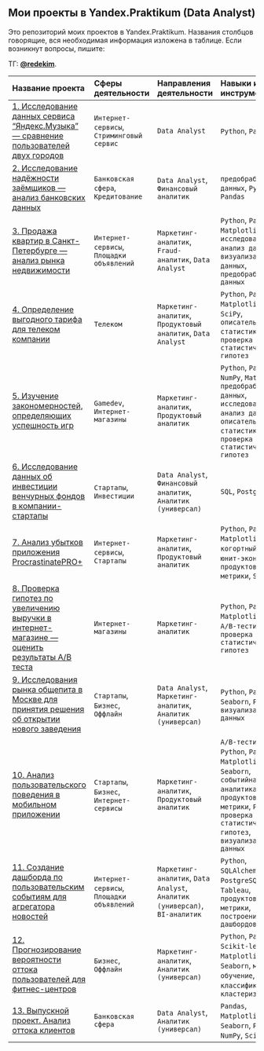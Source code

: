 **Мои проекты в Yandex.Praktikum (Data Analyst)**
---
Это репозиторий моих проектов в Yandex.Praktikum. Названия столбцов говорящие, вся необходимая информация изложена в таблице. Если возникнут вопросы, пишите: 

ТГ: **[@redekim](https://t.me/redekim)**.

| **Название проекта** | **Сферы деятельности** | **Направления деятельности** | **Навыки и инструменты** |
|:---------------------|:-----------------------|:-----------------------------|:-------------------------|
|[1. Исследование данных сервиса “Яндекс.Музыка” — сравнение пользователей двух городов]()|`Интернет-сервисы`, `Стриминговый сервис`|`Data Analyst`|`Python`,  `Pandas`|
|[2. Исследование надёжности заёмщиков — анализ банковских данных]()|`Банковская сфера`, `Кредитование`|`Data Analyst`, `Финансовый аналитик`|`предобработка данных`, `Python`, `Pandas`|
|[3. Продажа квартир в Санкт-Петербурге — анализ рынка недвижимости]()|`Интернет-сервисы`, `Площадки объявлений`|`Маркетинг-аналитик`, `Fraud-аналитик`, `Data Analyst`|`Python`, `Pandas`, `Matplotlib`, `исследовательский анализ данных`, `визуализация данных`, `предобработка данных`|
|[4. Определение выгодного тарифа для телеком компании]()|`Телеком`|`Маркетинг-аналитик`, `Продуктовый аналитик`, `Data Analyst`|`Python`, `Pandas`, `Matplotlib`, `NumPy`, `SciPy`, `описательная статистика`, `проверка статистических гипотез`|
|[5. Изучение закономерностей, определяющих успешность игр]()|`Gamedev`, `Интернет-магазины`|`Маркетинг-аналитик`, `Продуктовый аналитик`| `Python`, `Pandas`, `NumPy`, `Matplotlib`, `предобработка данных`, `исследовательский анализ данных`, `описательная статистика`, `проверка статистических гипотез`|
|[6. Исследование данных об инвестиции венчурных фондов в компании-стартапы]()|`Стартапы`, `Инвестиции`|`Data Analyst`, `Финансовый аналитик`, `Аналитик (универсал)`| `SQL`, `PostgreSQL`|
|[7. Анализ убытков приложения ProcrastinatePRO+]()|`Интернет-сервисы`, `Стартапы`|`Маркетинг-аналитик`, `Продуктовый аналитик`|`Python`, `Pandas`, `Matplotlib`, `когортный анализ`, `юнит-экономика`, `продуктовые метрики`, `Seaborn`|
|[8. Проверка гипотез по увеличению выручки в интернет-магазине — оценить результаты A/B теста]()|`Интернет-магазины`|`Маркетинг-аналитик`|`Python`, `Pandas`, `Matplotlib`, `SciPy`, `A/B-тестирование`, `проверка статистических гипотез`|
|[9. Исследования рынка общепита в Москве для принятия решения об открытии нового заведения]()|`Стартапы`, `Бизнес`, `Оффлайн`|`Data Analyst`, `Маркетинг-аналитик`, `Аналитик (универсал)`|`Python`, `Pandas`, `Seaborn`, `Plotly`, `визуализация данных`|
|[10. Анализ пользовательского поведения в мобильном приложении]()|`Стартапы`, `Бизнес`, `Интернет-сервисы`|`Маркетинг-аналитик`, `Продуктовый аналитик`|`A/B-тестирование`, `Python`, `Pandas`, `Matplotlib`, `Seaborn`, `событийная аналитика`, `продуктовые метрики`, `Plotly`, `проверка статистических гипотез`, `визуализация данных`|
|[11. Создание дашборда по пользовательским событиям для агрегатора новостей]()|`Интернет-сервисы`, `Площадки объявлений`|`Маркетинг-аналитик`, `Data Analyst`, `Аналитик (универсал)`, `BI-аналитик`|`Python`, `SQLAlchemy`, `PostgreSQL`, `dash`, `Tableau`, `продуктовые метрики`, `построение дашбордов`|
|[12. Прогнозирование вероятности оттока пользователей для фитнес-центров]()|`Бизнес`, `Оффлайн`|`Маркетинг-аналитик`, `Аналитик (универсал)`|`Python`, `Pandas`, `Scikit-learn`, `Matplotlib`, `Seaborn`, `машинное обучение`, `классификация`, `кластеризация`|
|[13. Выпускной проект. Анализ оттока клиентов]()|`Банковская сфера`|`Data Analyst`, `Аналитик (универсал)`|`Pandas`, `Matplotlib`, `Seaborn`, `Plotly`, `NumPy`, `SciPy`|
